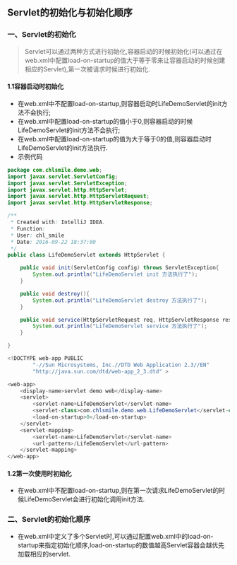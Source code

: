 ## Servlet的初始化与初始化顺序

### 一、Servlet的初始化
> Servlet可以通过两种方式进行初始化,容器启动的时候初始化(可以通过在web.xml中配置load-on-startup的值大于等于零来让容器启动的时候创建相应的Servlet),第一次被请求时候进行初始化.

#### 1.1容器启动时初始化
- 在web.xml中不配置load-on-startup,则容器启动时LifeDemoServlet的init方法不会执行;
- 在web.xml中配置load-on-startup的值小于0,则容器启动的时候LifeDemoServlet的init方法不会执行;
- 在web.xml中配置load-on-startup的值为大于等于0的值,则容器启动时LifeDemoServlet的init方法执行.
- 示例代码
```java
package com.chlsmile.demo.web;
import javax.servlet.ServletConfig;
import javax.servlet.ServletException;
import javax.servlet.http.HttpServlet;
import javax.servlet.http.HttpServletRequest;
import javax.servlet.http.HttpServletResponse;

/**
 * Created with: IntelliJ IDEA.
 * Function:
 * User: chl_smile
 * Date: 2016-09-22 18:37:00
 */
public class LifeDemoServlet extends HttpServlet {

    public void init(ServletConfig config) throws ServletException{
        System.out.println("LifeDemoServlet init 方法执行了");
    }

    public void destroy(){
        System.out.println("LifeDemoServlet destroy 方法执行了");
    }

    public void service(HttpServletRequest req, HttpServletResponse resp){
        System.out.println("LifeDemoServlet service 方法执行了");
    }

}
```

```java
<!DOCTYPE web-app PUBLIC
        "-//Sun Microsystems, Inc.//DTD Web Application 2.3//EN"
        "http://java.sun.com/dtd/web-app_2_3.dtd" >

<web-app>
    <display-name>servlet demo web</display-name>
    <servlet>
        <servlet-name>LifeDemoServlet</servlet-name>
        <servlet-class>com.chlsmile.demo.web.LifeDemoServlet</servlet-class>
        <load-on-startup>0</load-on-startup>
    </servlet>
    <servlet-mapping>
        <servlet-name>LifeDemoServlet</servlet-name>
        <url-pattern>/LifeDemoServlet</url-pattern>
    </servlet-mapping>
</web-app>

```




#### 1.2第一次使用时初始化
- 在web.xml中不配置load-on-startup,则在第一次请求LifeDemoServlet的时候LifeDemoServlet会进行初始化调用init方法.


### 二、Servlet的初始化顺序
- 在web.xml中定义了多个Servlet时,可以通过配置web.xml中的load-on-startup来指定初始化顺序,load-on-startup的数值越高Servlet容器会越优先加载相应的servlet.




